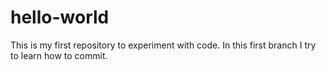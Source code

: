 # hello-world
This is my first repository to experiment with code. In this first branch I try to learn how to commit.
